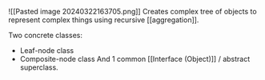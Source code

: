 ![[Pasted image 20240322163705.png]]
Creates complex tree of objects to represent complex things using recursive [[aggregation]]. 

Two concrete classes:
- Leaf-node class
- Composite-node class
And 1 common [[Interface (Object)]] / abstract superclass.

